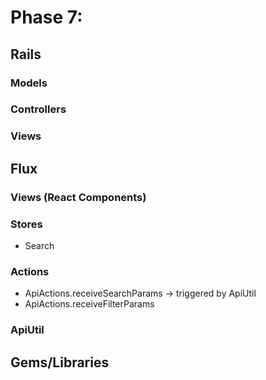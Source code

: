 # Phase 7:

## Rails
### Models

### Controllers

### Views

## Flux
### Views (React Components)

### Stores
* Search

### Actions
* ApiActions.receiveSearchParams -> triggered by ApiUtil
* ApiActions.receiveFilterParams

### ApiUtil

## Gems/Libraries
